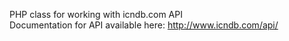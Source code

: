 PHP class for working with icndb.com API \
Documentation for API available here: http://www.icndb.com/api/

